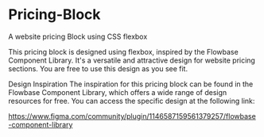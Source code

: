 # Pricing-Block
A website pricing Block using CSS flexbox


This pricing block is designed using flexbox, inspired by the Flowbase Component Library. It's a versatile and attractive design for website pricing sections. You are free to use this design as you see fit.

Design Inspiration
The inspiration for this pricing block can be found in the Flowbase Component Library, which offers a wide range of design resources for free. You can access the specific design at the following link:

https://www.figma.com/community/plugin/1146587159561379257/flowbase-component-library

